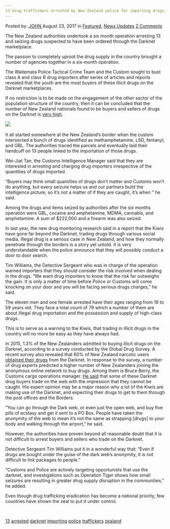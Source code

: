 ```yaml
---
13 drug traffickers arrested by New Zealand police for importing drugs through Darknet
---
```

<article class="post-listing post-22131 post type-post status-publish format-standard has-post-thumbnail hentry  tag-1826 tag-darknet tag-importing tag-police tag-traffickers tag-zealand">
<div class="post-inner">
    <span>Posted by: <a href="https://www.deepdotweb.com/author/john/" title="">JOHN </a></span>
<span>August 23, 2017</span>
<span>in <a href="https://www.deepdotweb.com/category/deepdot-news/" rel="category tag">Featured</a>, <a href="https://www.deepdotweb.com/category/news-updates/" rel="category tag">News Updates</a></span>
<span><a href="https://www.deepdotweb.com/2017/08/23/13-drug-traffickers-arrested-new-zealand-police-importing-drugs-darknet/#comments">2 Comments</a></span>
</p>
<div class="clear"></div>
    
<p>The New Zealand authorities undertook a six month operation arresting 13 and seizing drugs suspected to have been ordered through the Darknet marketplace.</p>
<p>The passion to completely uproot the drug supply in the country brought a number of agencies together in a six-month operation.</p>
<p><a id="post-22131-_gjdgxs"></a> The Waitemata Police Tactical Crime Team and the Custom sought to bust class A and class B drug importers after series of articles and reports revealed that the youth are the most buyers of these illicit drugs on the Darknet marketplaces.</p>
<p>If no restriction is to be made on the engagement of the other sector of the population structure of the country, then it can be concluded that the number of New Zealand nationals found to be buyers and sellers of drugs on the Darknet is <a href="https://www.deepdotweb.com/2016/04/28/increased-reports-new-zealanders-ordering-drugs-online/">very high</a>.</p>
<p><img class="wp-image-22136 aligncenter" src="/imgs/2017/08/word-image-19.jpeg" srcset="/imgs/2017/08/word-image-19.jpeg 660w, /imgs/2017/08/word-image-19-300x167.jpeg 300w" sizes="(max-width: 660px) 100vw, 660px" /></p>
<p>It all started somewhere at the New Zealand’s border when the custom intersected a bunch of drugs identified as methamphetamine, LSD, fentanyl, and GBL. The authorities traced the parcels and eventually laid their handcuff on 13 people linked to the importation of those drugs.</p>
<p>Wei-Jiat Tan, the Customs Intelligence Manager said that they are interested in arresting and charging drug importers irrespective of the quantities of drugs imported.</p>
<p>“Buyers may think small quantities of drugs don&#8217;t matter and Customs won&#8217;t do anything, but every seizure helps us and our partners build the intelligence picture, so it&#8217;s not a matter of if they are caught, it&#8217;s when ” he said.</p>
<p>Among the drugs and items seized by authorities after the six months operation were GBL, cocaine and amphetamine, MDMA, cannabis, and amphetamine. A sum of $222,000 and a firearm was also seized.</p>
<p>In last year, the new drug monitoring research said in a report that the Kiwis have gone far beyond the Darknet, trading drugs through various social media. Illegal drug is a serious case in New Zealand, and how they normally penetrate through the borders is a story yet untold. It is very understandable when the police announce that they will possibly conduct a door to door search.</p>
<p>Tim Williams, the Detective Sergeant who was in charge of the operation warned importers that they should consider the risk involved when dealing in the drugs. “We want drug importers to know that the risk far outweighs the gain. It is only a matter of time before Police or Customs will come knocking on your door and you will be facing serious drugs charges,&#8221; he said.</p>
<p>The eleven men and one female arrested have their ages ranging from 19 to 59 years old. They face a total count of 79 which a number of them are about illegal drug importation and the possession and supply of high-class drugs.</p>
<p>This is to serve as a warning to the Kiwis, that trading in illicit drugs in the country will no more be easy as they have always had.</p>
<p>In 2015, 1.3% of the New Zealanders admitted to buying illicit drugs on the Darknet, according to a survey conducted by the Global Drug Survey. A recent survey also revealed that 60% of New Zealand narcotic users <a href="https://www.deepdotweb.com/2017/06/12/60-percent-new-zealand-narcotic-users-obtained-fix-dark-web/">obtained their drugs</a> from the Darknet. In response to the survey, a number of drug experts predicted a higher number of New Zealanders joining the anonymous online network to buy drugs. Among them is Bruce Berry, the Customs cargo operations manager. <a href="http://www.stuff.co.nz/national/health/74155964/Customs-faces-a-constant-challenge-as-more-New-Zealanders-buy-illegal-drugs-online">He said</a> that some of these Darknet drug buyers trade on the web with the impression that they cannot be caught. His expert opinion may be a major reason why a lot of the Kiwis are making use of the Darknet, and expecting their drugs to get to them through the post offices and the Borders.</p>
<p>“You can go through the Dark web, or even just the open web, and buy five pills of ecstasy and get it sent to a PO Box. People have taken the anonymity of the web to mean it&#8217;s not the same as strapping [drugs] to your body and walking through the airport,&#8221; he said.</p>
<p>However, the authorities have proven beyond all reasonable doubt that it is not difficult to arrest buyers and sellers who trade on the Darknet.</p>
<p>Detective Sergeant Tim Williams put it in a wonderful way that: &#8220;Even if drugs are bought under the guise of the dark web&#8217;s anonymity, it is not difficult to link packages to people.&#8221;</p>
<p>&#8220;Customs and Police are actively targeting opportunists that use the darknet, and investigations such as Operation Tiger shows how small seizures are resulting in greater drug supply disruption in the communities,&#8221; he added.</p>
<p>Even though drug trafficking eradication has become a national priority, few countries have shown the zeal to put it under control.</p>
<p>&nbsp;</p>
</div>
<a href="https://www.deepdotweb.com/tag/13/" rel="tag">13</a> <a href="https://www.deepdotweb.com/tag/arrested/" rel="tag">arrested</a> <a href="https://www.deepdotweb.com/tag/darknet/" rel="tag">darknet</a>   <a href="https://www.deepdotweb.com/tag/importing/" rel="tag">importing</a> <a href="https://www.deepdotweb.com/tag/police/" rel="tag">police</a> <a href="https://www.deepdotweb.com/tag/traffickers/" rel="tag">traffickers</a> <a href="https://www.deepdotweb.com/tag/zealand/" rel="tag">zealand</a></span> <span style="display:none" class="updated">2017-08-23</span>
<div style="display:none" class="vcard author" itemprop="author" itemscope itemtype="http://schema.org/Person"><strong class="fn" itemprop="name"><a href="https://www.deepdotweb.com/author/john/" title="Posts by JOHN" rel="author">JOHN</a></strong></div>
    
